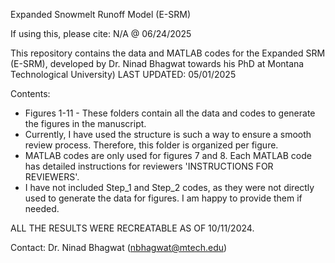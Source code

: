 Expanded Snowmelt Runoff Model (E-SRM)

If using this, please cite: N/A @ 06/24/2025

This repository contains the data and MATLAB codes for the Expanded SRM (E-SRM),
  developed by Dr. Ninad Bhagwat towards his PhD at Montana Technological University)
  LAST UPDATED: 05/01/2025

Contents:
  - Figures 1-11 - These folders contain all the data and codes to generate the figures in the manuscript.
  - Currently, I have used the structure is such a way to ensure a smooth review process. Therefore, this folder is organized per figure.
  - MATLAB codes are only used for figures 7 and 8. Each MATLAB code has detailed instructions for reviewers 'INSTRUCTIONS FOR REVIEWERS'. 
  - I have not included Step_1 and Step_2 codes, as they were not directly used to generate the data for figures. I am happy to provide them if needed.

ALL THE RESULTS WERE RECREATABLE AS OF 10/11/2024.

Contact: Dr. Ninad Bhagwat (nbhagwat@mtech.edu)
